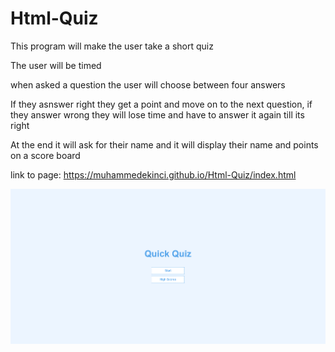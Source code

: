 # Html-Quiz

This program will make the user take a short quiz

The user will be timed

when asked a question the user will choose between four answers

If they asnswer right they get a point and move on to the next question, if they answer wrong they will lose time and have to answer it again till its right

At the end it will ask for their name and it will display their name and points on a score board

link to page: https://muhammedekinci.github.io/Html-Quiz/index.html


![](images/Home-page.png)
